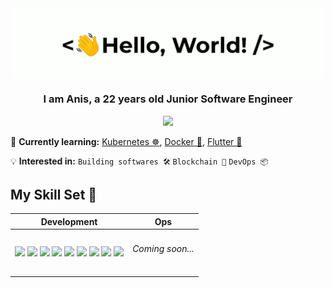 <div align="center">
    <img src="assets/greetings.gif" align="center" height="" width="500" />
</div>

### <div align="center" width="200">I am Anis, a 22 years old Junior Software Engineer</div>

<p align="center">
    <a href="sahedanis2018@gmail.com">
        <img src="https://img.shields.io/badge/mail-%23ff4343.svg?&style=for-the-badge&logo=gmail&logoColor=white" />
    </a>
</p>

🧠 **Currently learning:** [Kubernetes ☸](https://kubernetes.io/), [Docker 🐳](https://www.docker.com/), [Flutter 📱](https://flutter.dev/)

💡 **Interested in:** `Building softwares 🛠` `Blockchain 🚀` `DevOps 📦`

## My Skill Set 🔮

<table>
    <thead>
        <tr>
            <th>Development</th>
            <th>Ops</th>
        </tr>
    </thead>
    <tbody>
        <tr>
            <td>
               <img src="https://img.shields.io/badge/TypeScript-007ACC?style=for-the-badge&logo=typescript&logoColor=white" />
               <img src="https://img.shields.io/badge/Next.js-000?style=for-the-badge&logo=next.js&logoColor=white" />
               <img src="https://img.shields.io/badge/Node.js-43853D?style=for-the-badge&logo=node.js&logoColor=white" />
               <img src="https://img.shields.io/badge/NestJS-000?style=for-the-badge&logo=nestjs&logoColor=F00" />
               <img src="https://img.shields.io/badge/Spring%20Boot-67AA3C?style=for-the-badge&logo=springboot&logoColor=white" />
               <img src="https://img.shields.io/badge/PostgreSQL-316192?style=for-the-badge&logo=postgresql&logoColor=white" />
               <img src="https://img.shields.io/badge/Python-F7F7F7?style=for-the-badge&logo=python&logoColor=3776AB" />
               <img src="https://img.shields.io/badge/Php-8993BE?style=for-the-badge&logo=php&logoColor=white"/>
               <img src="https://img.shields.io/badge/Java-F89820?style=for-the-badge&logo=java&logoColor=white"/>
            </td>
            <td> 
                <h6>Coming soon...</h6>
            </td>
        </tr>
    </tbody>
</table>
